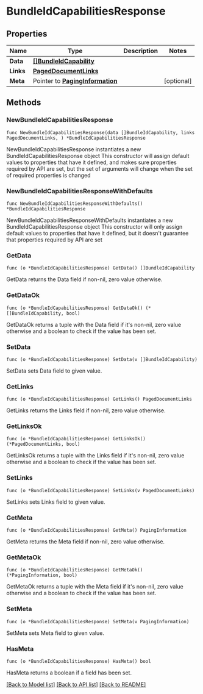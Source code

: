 # BundleIdCapabilitiesResponse

## Properties

Name | Type | Description | Notes
------------ | ------------- | ------------- | -------------
**Data** | [**[]BundleIdCapability**](BundleIdCapability.md) |  | 
**Links** | [**PagedDocumentLinks**](PagedDocumentLinks.md) |  | 
**Meta** | Pointer to [**PagingInformation**](PagingInformation.md) |  | [optional] 

## Methods

### NewBundleIdCapabilitiesResponse

`func NewBundleIdCapabilitiesResponse(data []BundleIdCapability, links PagedDocumentLinks, ) *BundleIdCapabilitiesResponse`

NewBundleIdCapabilitiesResponse instantiates a new BundleIdCapabilitiesResponse object
This constructor will assign default values to properties that have it defined,
and makes sure properties required by API are set, but the set of arguments
will change when the set of required properties is changed

### NewBundleIdCapabilitiesResponseWithDefaults

`func NewBundleIdCapabilitiesResponseWithDefaults() *BundleIdCapabilitiesResponse`

NewBundleIdCapabilitiesResponseWithDefaults instantiates a new BundleIdCapabilitiesResponse object
This constructor will only assign default values to properties that have it defined,
but it doesn't guarantee that properties required by API are set

### GetData

`func (o *BundleIdCapabilitiesResponse) GetData() []BundleIdCapability`

GetData returns the Data field if non-nil, zero value otherwise.

### GetDataOk

`func (o *BundleIdCapabilitiesResponse) GetDataOk() (*[]BundleIdCapability, bool)`

GetDataOk returns a tuple with the Data field if it's non-nil, zero value otherwise
and a boolean to check if the value has been set.

### SetData

`func (o *BundleIdCapabilitiesResponse) SetData(v []BundleIdCapability)`

SetData sets Data field to given value.


### GetLinks

`func (o *BundleIdCapabilitiesResponse) GetLinks() PagedDocumentLinks`

GetLinks returns the Links field if non-nil, zero value otherwise.

### GetLinksOk

`func (o *BundleIdCapabilitiesResponse) GetLinksOk() (*PagedDocumentLinks, bool)`

GetLinksOk returns a tuple with the Links field if it's non-nil, zero value otherwise
and a boolean to check if the value has been set.

### SetLinks

`func (o *BundleIdCapabilitiesResponse) SetLinks(v PagedDocumentLinks)`

SetLinks sets Links field to given value.


### GetMeta

`func (o *BundleIdCapabilitiesResponse) GetMeta() PagingInformation`

GetMeta returns the Meta field if non-nil, zero value otherwise.

### GetMetaOk

`func (o *BundleIdCapabilitiesResponse) GetMetaOk() (*PagingInformation, bool)`

GetMetaOk returns a tuple with the Meta field if it's non-nil, zero value otherwise
and a boolean to check if the value has been set.

### SetMeta

`func (o *BundleIdCapabilitiesResponse) SetMeta(v PagingInformation)`

SetMeta sets Meta field to given value.

### HasMeta

`func (o *BundleIdCapabilitiesResponse) HasMeta() bool`

HasMeta returns a boolean if a field has been set.


[[Back to Model list]](../README.md#documentation-for-models) [[Back to API list]](../README.md#documentation-for-api-endpoints) [[Back to README]](../README.md)


